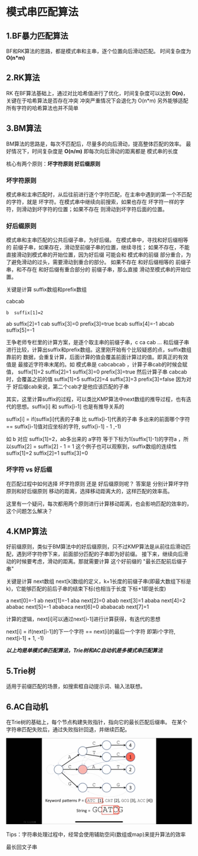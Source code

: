# 模式串匹配算法

## 1.BF暴力匹配算法  

BF和RK算法的思路，都是模式串和主串，逐个位置向后滑动匹配。
时间复杂度为 **O(n\*m)**

## 2.RK算法

RK 在BF算法基础上，通过对比哈希值进行了优化，时间复杂度可以达到 **O(n)**，关键在于哈希算法是否存在冲突 冲突严重情况下会退化为 O(n*m)
另外能够适配所有字符的哈希算法也并不简单

## 3.BM算法 

BM算法的思路是，每次不匹配后，尽量多的向后滑动，提高整体匹配的效率。
最好情况下，时间复杂度是 **O(n/m)**  即每次向后滑动的距离都是 模式串的长度

核心有两个原则：**坏字符原则 好后缀原则**

### 坏字符原则
模式串和主串匹配时，从后往前进行逐个字符匹配，在主串中遇到的第一个不匹配的字符，就是 坏字符。在模式串中继续向前搜索，如果也存在
坏字符一样的字符，则滑动到坏字符的位置；如果不存在 则滑动到坏字符后面的位置。

### 好后缀原则
模式串和主串匹配的公共后缀子串，为好后缀。
在模式串中，寻找和好后缀相等的 前缀子串，如果存在，滑动至前缀子串的位置，继续寻找；
如果不存在，不能直接滑动到模式串的开始位置，因为好后缀 可能会和 模式串的前缀 部分重合，为了避免滑动的过头，需要滑动到重合的部分。
如果不存在 和好后缀相等的 前缀子串，和不存在 和好后缀有重合部分的 前缀子串，那么直接 滑动至模式串的开始位置。

关键是计算 suffix数组和prefix数组

cabcab

    b  suffix[1]=2
   ab  suffix[2]=1 
  cab  suffix[3]=0  prefix[3]=true
 bcab  suffix[4]=-1
abcab  suffix[5]=-1

王争老师专栏里的计算方案，是逐个取主串的前缀子串，c ca cab ... 和后缀子串进行比较，计算出suffix和prefix数组。这里刚开始有个比较疑惑的点，suffix数组靠前的
数据，会重复计算，后面计算的值会覆盖前面计算过的值。即真正的有效值是 最接近字符串末尾的。如 模式串是 cabcabcab  ，计算子串cab的时候会赋值，
suffix[1]=2  suffix[2]=1 suffix[3]=0 prefix[3]=true  然后计算子串 cabcab时，会覆盖之前的值 suffix[1]=5 suffix[2]=4 suffix[3]=3 prefix[3]=false
因为对于 好后缀cab来说，第二个cab才是他应该匹配的子串

其实，这里计算suffix的过程，可以类比KMP算法中next数组的推导过程，也有迭代的思想。suffix[i] 和 suffix[i-1] 也是有推导关系的

suffix[i] = if(suffix[i]代表的子串 比 suffix[i-1]代表的子串 多出来的前面哪个字符 == suffix[i-1]值对应坐标的字符, suffix[i-1] - 1 ,-1)

如 b 对应 suffix[1]=2，ab多出来的 a字符 等于下标为1(suffix[1]-1)的字符a ，所以suffix[2] = suffix[2] - 1 = 1
这个例子也可以观察到，suffix数组的连续性 suffix[1]=2 suffix[2]=1 suffix[3]=0

### 坏字符 vs 好后缀
在匹配过程中如何选择 坏字符原则 还是 好后缀原则呢？
答案是 分别计算坏字符原则和好后缀原则 移动的距离，选择移动距离大的，这样匹配的效率高。

这里有一个疑问，每次都用两个原则进行计算移动距离，也会影响匹配的效率的，这个问题怎么解决？


## 4.KMP算法
好前缀原则，类似于BM算法中的好后缀原则，只不过KMP算法是从前往后滑动匹配，遇到坏字符停下来，前面部分匹配的子串即为好前缀。
接下来，继续向后滑动的时候要考虑，滑动的距离。那就需要计算 这个好前缀的 "最长匹配前后缀子串"

关键是计算 next数组
next[k]数组的定义，k+1长度的前缀子串(即最大数组下标是k)，它能够匹配的前后子串的结束下标(也相当于长度 下标+1即是长度)

a        next[0]=-1
ab       next[1]=-1
aba      next[2]=0
abab     next[3]=1
ababa    next[4]=2
ababac   next[5]=-1
ababaca  next[6]=0
ababacab next[7]=1

计算的逻辑，next[i]可以通过next[i-1]进行计算获得，有迭代的思想

next[i] = if(next[i-1]的下一个字符 == next[i]的最后一个字符 即第i个字符, next[i-1] + 1, -1)


**_以上均是单模式串匹配算法，Trie树和AC自动机是多模式串匹配算法_**


## 5.Trie树

适用于前缀匹配的场景，如搜索框自动提示词、输入法联想。

## 6.AC自动机

在Trie树的基础上，每个节点构建失败指针，指向它的最长匹配后缀串。
在某个字符串匹配失败后，通过失败指针回退，并继续匹配。

![](../../../../images/ac.jpeg) 



Tips：字符串处理过程中，经常会使用辅助空间(数组或map)来提升算法的效率

最长回文子串